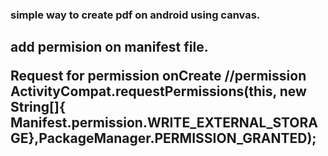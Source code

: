 <h3> simple way to create pdf on android  using canvas.</h3>

<h2>add permision on manifest file. 
<uses-permission android:name="android.permission.WRITE_EXTERNAL_STORAGE"/>

Request for permission onCreate 
  //permission
        ActivityCompat.requestPermissions(this, new String[]{
            Manifest.permission.WRITE_EXTERNAL_STORAGE},PackageManager.PERMISSION_GRANTED);

</h2>

